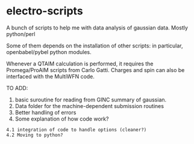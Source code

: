 # electro-scripts

A bunch of scripts to help me with data analysis of gaussian data. Mostly python/perl

Some of them depends on the installation of other scripts: in particular, openbabel/pybel python modules.

Whenever a QTAIM calculation is performed, it requires the Promega/ProAIM scripts from Carlo Gatti. Charges and spin can also be interfaced with the MultiWFN code.

TO ADD: 
  1. basic suroutine for reading from GINC summary of gaussian. 
  2. Data folder for the machine-dependent submission routines
  3. Better handling of errors
  4. Some explanation of how code work?
  
    4.1 integration of code to handle options (cleaner?)
    4.2 Moving to python?
